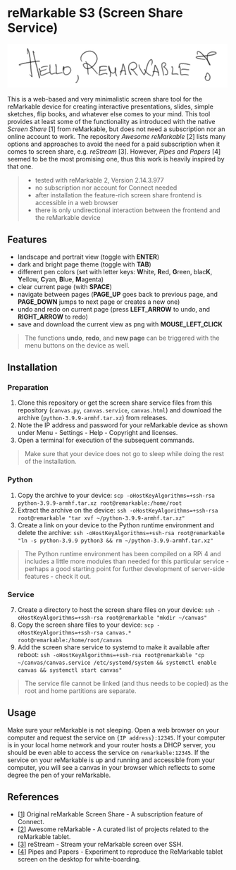 # reMarkable S3 (Screen Share Service)

![](canvas.png)

This is a web-based and very minimalistic screen share tool for the reMarkable device for creating interactive presentations, slides, simple sketches, flip books, and whatever else comes to your mind. This tool provides at least some of the functionality as introduced with the native *Screen Share* [1] from reMarkable, but does not need a subscription nor an online account to work. The repository *Awesome reMarkable* [2] lists many options and approaches to avoid the need for a paid subscription when it comes to screen share, e.g. *reStream* [3]. However, *Pipes and Papers* [4] seemed to be the most promising one, thus this work is heavily inspired by that one.

> * tested with reMarkable 2, Version 2.14.3.977
> * no subscription nor account for Connect needed
> * after installation the feature-rich screen share frontend is accessible in a web browser
> * there is only undirectional interaction between the frontend and the reMarkable device

## Features

* landscape and portrait view (toggle with **ENTER**)
* dark and bright page theme (toggle with **TAB**)
* different pen colors (set with letter keys: **W**hite, **R**ed, **G**reen, blac**K**, **Y**ellow, **C**yan, **B**lue, **M**agenta)
* clear current page (with **SPACE**)
* navigate between pages (**PAGE_UP** goes back to previous page, and **PAGE_DOWN** jumps to next page or creates a new one)
* undo and redo on current page (press **LEFT_ARROW** to undo, and **RIGHT_ARROW** to redo)
* save and download the current view as png with **MOUSE_LEFT_CLICK**

> The functions **undo**, **redo**, and **new page** can be triggered with the menu buttons on the device as well.

## Installation

### Preparation

1. Clone this repository or get the screen share service files from this repository (`canvas.py`, `canvas.service`, `canvas.html`) and download the archive (`python-3.9.9-armhf.tar.xz`) from releases.
2. Note the IP address and password for your reMarkable device as shown under Menu - Settings - Help - Copyright and licenses.
3. Open a terminal for execution of the subsequent commands.

> Make sure that your device does not go to sleep while doing the rest of the installation.

### Python
 
1. Copy the archive to your device:
   `scp -oHostKeyAlgorithms=+ssh-rsa python-3.9.9-armhf.tar.xz root@remarkable:/home/root`
2. Extract the archive on the device:
   `ssh -oHostKeyAlgorithms=+ssh-rsa root@remarkable "tar xvf ~/python-3.9.9-armhf.tar.xz"`
3. Create a link on your device to the Python runtime environment and delete the archive:
   `ssh -oHostKeyAlgorithms=+ssh-rsa root@remarkable "ln -s python-3.9.9 python3 && rm ~/python-3.9.9-armhf.tar.xz"`

> The Python runtime environment has been compiled on a RPi 4 and includes a little more modules than needed for this particular service - perhaps a good starting point for further development of server-side features - check it out.

### Service

7. Create a directory to host the screen share files on your device:
   `ssh -oHostKeyAlgorithms=+ssh-rsa root@remarkable "mkdir ~/canvas"`
8. Copy the screen share files to your device:
   `scp -oHostKeyAlgorithms=+ssh-rsa canvas.* root@remarkable:/home/root/canvas`
9. Add the screen share service to systemd to make it available after reboot:
   `ssh -oHostKeyAlgorithms=+ssh-rsa root@remarkable "cp ~/canvas/canvas.service /etc/systemd/system && systemctl enable canvas && systemctl start canvas"`

> The service file cannot be linked (and thus needs to be copied) as the root and home partitions are separate.

## Usage

Make sure your reMarkable is not sleeping. Open a web browser on your computer and request the service on `{IP address}:12345`. If your computer is in your local home network and your router hosts a DHCP server, you should be even able to access the service on `remarkable:12345`. If the service on your reMarkable is up and running and accessible from your computer, you will see a canvas in your browser which reflects to some degree the pen of your reMarkable.

## References

* [[1](https://support.remarkable.com/hc/en-us/articles/4403721327377)] Original reMarkable Screen Share - A subscription feature of Connect.
* [[2](https://github.com/reHackable/awesome-reMarkable)] Awesome reMarkable - A curated list of projects related to the reMarkable tablet.
* [[3](https://github.com/rien/reStream)] reStream - Stream your reMarkable screen over SSH. 
* [[4](https://gitlab.com/afandian/pipes-and-paper)] Pipes and Papers - Experiment to reproduce the ReMarkable tablet screen on the desktop for white-boarding.
